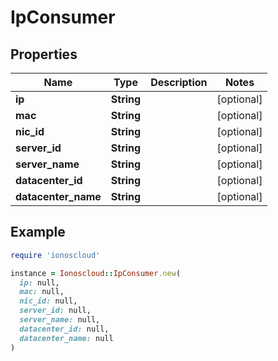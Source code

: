 # IpConsumer

## Properties

| Name | Type | Description | Notes |
| ---- | ---- | ----------- | ----- |
| **ip** | **String** |  | [optional] |
| **mac** | **String** |  | [optional] |
| **nic_id** | **String** |  | [optional] |
| **server_id** | **String** |  | [optional] |
| **server_name** | **String** |  | [optional] |
| **datacenter_id** | **String** |  | [optional] |
| **datacenter_name** | **String** |  | [optional] |

## Example

```ruby
require 'ionoscloud'

instance = Ionoscloud::IpConsumer.new(
  ip: null,
  mac: null,
  nic_id: null,
  server_id: null,
  server_name: null,
  datacenter_id: null,
  datacenter_name: null
)
```

